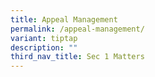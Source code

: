 ```yaml
---
title: Appeal Management
permalink: /appeal-management/
variant: tiptap
description: ""
third_nav_title: Sec 1 Matters
---
```

